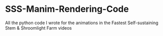 # SSS-Manim-Rendering-Code
All the python code I wrote for the animations in the Fastest Self-sustaining Stem &amp; Shroomlight Farm videos

